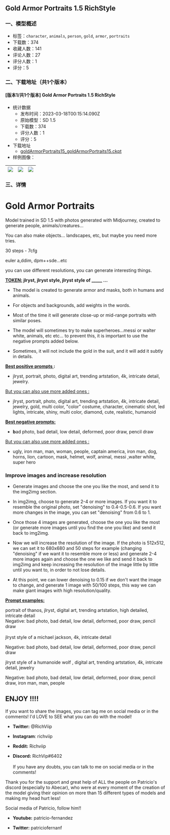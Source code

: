 ## Gold Armor Portraits 1.5 RichStyle
### 一、模型概述

- 标签：`character`, `animals`, `person`, `gold`, `armor`, `portraits`
- 下载数：374
- 收藏人数：141
- 评论人数：27
- 评分人数：1
- 评分：5

### 二、下载地址（共1个版本）

#### [版本1/共1个版本] Gold Armor Portraits 1.5 RichStyle

- 统计数据
  - 发布时间：2023-03-18T00:15:14.090Z
  - 原始模型：SD 1.5
  - 下载数：374
  - 评分人数：1
  - 评分：5
- 下载地址
  - [goldArmorPortraits15_goldArmorPortraits15.ckpt](https://civitai.com/api/download/models/6612)
- 样例图像：

| <img src="https://image.civitai.com/xG1nkqKTMzGDvpLrqFT7WA/cbc3a9a8-5e47-4cfc-9f68-c37175713b00/width=450/60091.jpeg" /> | <img src="https://image.civitai.com/xG1nkqKTMzGDvpLrqFT7WA/3d2b0978-cce8-479e-6b05-2e468cffe700/width=450/60089.jpeg" /> | <img src="https://image.civitai.com/xG1nkqKTMzGDvpLrqFT7WA/a31789e6-b4fa-4240-51ee-669b7626a900/width=450/60090.jpeg" /> |
| ---- | ---- | ---- |


### 三、详情
<h1>Gold Armor Portraits</h1><p>Model trained in SD 1.5 with photos generated with Midjourney, created to generate people, animals/creatures...</p><p>You can also make objects... landscapes, etc, but maybe you need more tries.</p><p></p><p>30 steps - 7cfg</p><p>euler a,ddim, dpm++sde...etc</p><p>you can use different resolutions, you can generate interesting things.</p><p></p><p></p><p><strong><u>TOKEN:</u> jlryst, jlryst style, jlryst style of _____ ...</strong></p><p></p><ul><li><p>The model is created to generate armor and masks, both in humans and animals.</p></li><li><p>For objects and backgrounds, add weights in the words.</p></li><li><p>Most of the time it will generate close-up or mid-range portraits with similar poses.</p></li><li><p>The model will sometimes try to make superheroes...messi or walter white, animals, etc etc... to prevent this, it is important to use the negative prompts added below.</p></li><li><p>Sometimes, it will not include the gold in the suit, and it will add it subtly in details.</p></li></ul><p></p><p></p><p><strong><u>Best positive prompts </u>:</strong></p><ul><li><p>jlryst, portrait, photo, digital art, trending artstation, 4k, intricate detail, jewelry.</p></li></ul><p><u>But you can also use more added ones :</u></p><ul><li><p>jlryst, portrait, photo, digital art, trending artstation, 4k, intricate detail, jewelry, gold, multi color, "color" costume, character, cinematic shot, led lights, intricate, shiny, multi color, diamond, cute, realistic, humanoid</p></li></ul><p></p><p><strong><u>Best negative prompts:</u></strong></p><ul><li><p><strong>b</strong>ad photo, bad detail, low detail, deformed, poor draw, pencil draw</p></li></ul><p><u>But you can also use more added ones :</u></p><ul><li><p>ugly, iron man, man, woman, people, captain america, iron man, dog, horns, lion, cartoon, mask, helmet, wolf, animal, messi ,walter white, super hero</p></li></ul><p></p><h3>Improve images and increase resolution</h3><ul><li><p>Generate images and choose the one you like the most, and send it to the img2img section.</p></li><li><p>In img2img, choose to generate 2-4 or more images. If you want it to resemble the original photo, set "denoising" to 0.4-0.5-0.6. If you want more changes in the image, you can set "denoising" from 0.6 to 1.</p></li><li><p>Once those 4 images are generated, choose the one you like the most (or generate more images until you find the one you like) and send it back to img2img.</p></li><li><p>Now we will increase the resolution of the image. If the photo is 512x512, we can set it to 680x680 and 50 steps for example (changing "denoising" if we want it to resemble more or less) and generate 2-4 more images again and choose the one we like and send it back to img2img and keep increasing the resolution of the image little by little until you want to, in order to not lose details.</p></li><li><p>At this point, we can lower denoising to 0.15 if we don't want the image to change, and generate 1 image with 50/100 steps, this way we can make giant images with high resolution/quality.</p></li></ul><p></p><p></p><p><strong><u>Prompt examples:</u></strong></p><p>portrait of thanos, jlryst, digital art, trending artstation, high detailed, intricate detail<br />Negative: bad photo, bad detail, low detail, deformed, poor draw, pencil draw<br /><br />jlryst style of a michael jackson, 4k, intricate detail</p><p>Negative: bad photo, bad detail, low detail, deformed, poor draw, pencil draw</p><p></p><p>jlryst style of a humanoide wolf , digital art, trending artstation, 4k, intricate detail, jewelry</p><p>Negative: bad photo, bad detail, low detail, deformed, poor draw, pencil draw, iron man, man, people</p><p></p><h2>ENJOY !!!!</h2><p></p><p>If you want to share the images, you can tag me on social media or in the comments! I'd LOVE to SEE what you can do with the model!</p><ul><li><p><strong>Twitter:</strong> @RichViip</p></li><li><p><strong>Instagram</strong>: richviip</p></li><li><p><strong>Reddit:</strong> Richviip</p></li><li><p><strong>Discord:</strong> RichVip#6402<br /><br />If you have any doubts, you can talk to me on social media or in the comments!</p><p></p><p></p></li></ul><p>Thank you for the support and great help of ALL the people on Patricio's discord (especially to Abecar), who were at every moment of the creation of the model giving their opinion on more than 15 different types of models and making my head hurt less!</p><p>Social media of Patricio, follow him!!</p><ul><li><p><strong>Youtube:</strong> patricio-fernandez</p></li><li><p><strong>Twitter:</strong> patriciofernanf</p></li></ul>